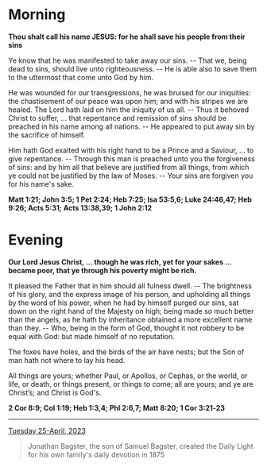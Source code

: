 # Morning

**Thou shalt call his name JESUS: for he shall save his people from their sins**
 
Ye know that he was manifested to take away our sins. -- That we, being dead to sins, should live unto righteousness. -- He is able also to save them to the uttermost that come unto God by him.
 
He was wounded for our transgressions, he was bruised for our iniquities: the chastisement of our peace was upon him; and with his stripes we are healed. The Lord hath laid on him the iniquity of us all. -- Thus it behoved Christ to suffer, ... that repentance and remission of sins should be preached in his name among all nations. -- He appeared to put away sin by the sacrifice of himself.
 
Him hath God exalted with his right hand to be a Prince and a Saviour, ... to give repentance. -- Through this man is preached unto you the forgiveness of sins: and by him all that believe are justified from all things, from which ye could not be justified by the law of Moses. -- Your sins are forgiven you for his name's sake.  

**Matt 1:21; John 3:5; 1 Pet 2:24; Heb 7:25; Isa 53:5,6; Luke 24:46,47; Heb 9:26; Acts 5:31; Acts 13:38,39; 1 John 2:12**

# Evening

**Our Lord Jesus Christ, ... though he was rich, yet for your sakes ... became poor, that ye through his poverty might be rich.**
 
It pleased the Father that in him should all fulness dwell. -- The brightness of his glory, and the express image of his person, and upholding all things by the word of his power, when he had by himself purged our sins, sat down on the right hand of the Majesty on high; being made so much better than the angels, as he hath by inheritance obtained a more excellent name than they. -- Who, being in the form of God, thought it not robbery to be equal with God: but made himself of no reputation.
 
The foxes have holes, and the birds of the air have nests; but the Son of man hath not where to lay his head.
 
All things are yours; whether Paul, or Apollos, or Cephas, or the world, or life, or death, or things present, or things to come; all are yours; and ye are Christ’s; and Christ is God's.  

**2 Cor 8:9; Col 1:19; Heb 1:3,4; Phl 2:6,7; Matt 8:20; 1 Cor 3:21‑23**

---

[Tuesday 25-April, 2023](https://t.me/s/daily_light)

> Jonathan Bagster, the son of Samuel Bagster, created the Daily Light for his own family's daily devotion in 1875

